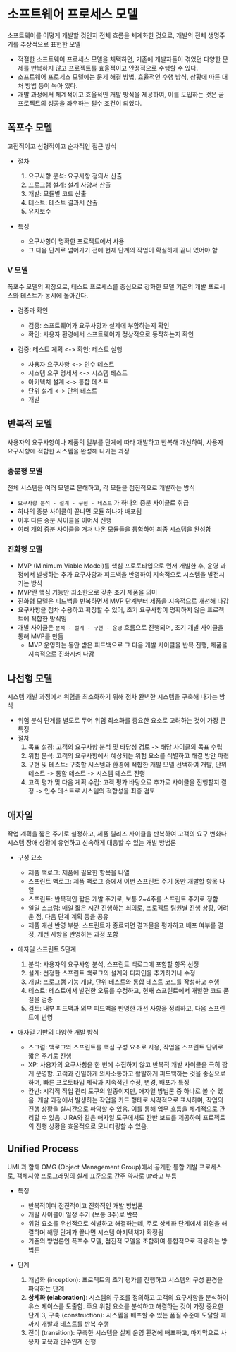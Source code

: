 # 소프트웨어 프로세스 모델
소프트웨어를 어떻게 개발할 것인지 전체 흐름을 체계화한 것으로, 개발의 전체 생명주기를 추상적으로 표현한 모델
- 적절한 소프트웨어 프로세스 모델을 채택하면, 기존에 개발자들이 겪었던 다양한 문제를 반복하지 않고 프로젝트를 효율적이고 안정적으로 수행할 수 있다.
- 소프트웨어 프로세스 모델에는 문제 해결 방법, 효율적인 수행 방식, 상황에 따른 대처 방법 등이 녹아 있다.
- 개발 과정에서 체계적이고 효율적인 개발 방식을 제공하여, 이를 도입하는 것은 곧 프로젝트의 성공을 좌우하는 필수 조건이 되었다.

## 폭포수 모델
고전적이고 선형적이고 순차적인 접근 방식
- 절차
    1. 요구사항 분석: 요구사항 정의서 산출
    2. 프로그램 설계: 설계 사양서 산출
    3. 개발: 모듈별 코드 산출
    4. 테스트: 테스트 결과서 산출
    5. 유지보수
    
- 특징
    - 요구사항이 명확한 프로젝트에서 사용
    - 그 다음 단계로 넘어가기 전에 현재 단계의 작업이 확실하게 끝나 있어야 함

### V 모델
폭포수 모델의 확장으로, 테스트 프로세스를 중심으로 강화한 모델
기존의 개발 프로세스와 테스트가 동시에 돌아간다.

- 검증과 확인
    - 검증: 소프트웨어가 요구사항과 설계에 부합하는지 확인
    - 확인: 사용자 환경에서 소프트웨어가 정상적으로 동작하는지 확인

- 검증: 테스트 계획 <-> 확인: 테스트 실행 
    - 사용자 요구사항 <-> 인수 테스트
    - 시스템 요구 명세서 <-> 시스템 테스트
    - 아키텍처 설계 <-> 통합 테스트
    - 단위 설계 <-> 단위 테스트
    - 개발

## 반복적 모델
사용자의 요구사항이나 제품의 일부를 단계에 따라 개발하고 반복해 개선하여, 사용자 요구사항에 적합한 시스템을 완성해 나가는 과정

### 증분형 모델
전체 시스템을 여러 모델로 분해하고, 각 모듈을 점진적으로 개발하는 방식
- `요구사항 분석 - 설계 - 구현 - 테스트` 가 하나의 증분 사이클로 취급
- 하나의 증분 사이클이 끝나면 모듈 하나가 배포됨
- 이후 다른 증분 사이클을 이어서 진행
- 여러 개의 증분 사이클을 거쳐 나온 모듈들을 통합하여 최종 시스템을 완성함

### 진화형 모델
- MVP (Minimum Viable Model)를 핵심 프로토타입으로 먼저 개발한 후, 운영 과정에서 발생하는 추가 요구사항과 피드백을 반영하여 지속적으로 시스템을 발전시키는 방식
- MVP란 핵심 기능만 최소한으로 갖춘 초기 제품을 의미
- 진화형 모델은 피드백을 반복하면서 MVP 단계부터 제품을 지속적으로 개선해 나감
- 요구사항을 점차 수용하고 확장할 수 있어, 초기 요구사항이 명확하지 않은 프로젝트에 적합한 방식임
- 개발 사이클은 `분석 - 설계 - 구현 - 운영` 흐름으로 진행되며, 초기 개발 사이클을 통해 MVP를 만듦
    - MVP 운영하는 동안 받은 피드백으로 그 다음 개발 사이클을 반복 진행, 제품을 지속적으로 진화시켜 나감


## 나선형 모델 
시스템 개발 과정에서 위험을 최소화하기 위해 점차 완벽한 시스템을 구축해 나가는 방식
- 위험 분석 단계를 별도로 두어 위험 최소화를 중요한 요소로 고려하는 것이 가장 큰 특징
- 절차
    1. 목표 설정: 고객의 요구사항 분석 및 타당성 검토 -> 해당 사이클의 목표 수립
    2. 위험 분석: 고객의 요구사항에서 예상되는 위험 요소를 식별하고 해결 방안 마련
    3. 구현 및 테스트: 구축할 시스템과 환경에 적합한 개발 모델 선택하여 개발, 단위 테스트 -> 통합 테스트 -> 시스템 테스트 진행
    4. 고객 평가 및 다음 계획 수립: 고객 평가 바탕으로 추가로 사이클을 진행할지 결정 -> 인수 테스트로 시스템의 적합성을 최종 검토


## 애자일 
작업 계획을 짧은 주기로 설정하고, 제품 릴리즈 사이클을 반복하여 고객의 요구 변화나 시스템 장애 상황에 유연하고 신속하게 대응할 수 있는 개발 방법론
- 구성 요소
    - 제품 백로그: 제품에 필요한 항목을 나열
    - 스프린트 백로그: 제품 백로그 중에서 이번 스프린트 주기 동안 개발할 항목 나열
    - 스프린트: 반복적인 짧은 개발 주기로, 보통 2~4주를 스프린트 주기로 정함
    - 일일 스크럼: 매일 짧은 시간 진행하는 회의로, 프로젝트 팀원별 진행 상황, 어려운 점, 다음 단계 계획 등을 공유 
    - 제품 개선 반영 부분: 스프린트가 종료되면 결과물을 평가하고 배포 여부를 결정, 개선 사항을 반영하는 과정 포함
    
- 애자일 스프린트 5단계
    1. 분석: 사용자의 요구사항 분석, 스프린트 백로그에 포함할 항목 선정
    2. 설계: 선정한 스프린트 백로그의 설계와 디자인을 추가하거나 수정
    3. 개발: 프로그램 기능 개발, 단위 테스트와 통합 테스트 코드를 작성하고 수행
    4. 테스트: 테스트에서 발견한 오류를 수정하고, 현재 스프린트에서 개발한 코드 품질을 검증
    5. 검토: 내부 피드백과 외부 피드백을 반영한 개선 사항을 정리하고, 다음 스프린트에 반영
    
- 애자일 기반의 다양한 개발 방식
    - 스크럼: 백로그와 스프린트를 핵심 구성 요소로 사용, 작업을 스프린트 단위로 짧은 주기로 진행
    - XP: 사용자의 요구사항을 한 번에 수집하지 않고 반복적 개발 사이클을 극히 짧게 운영함. 고객과 긴밀하게 의사소통하고 활발하게 피드백하는 것을 중심으로 하며, 빠른 프로토타입 제작과 지속적인 수정, 변경, 배포가 특징
    - 칸반: 시각적 작업 관리 도구의 일종이지만, 애자일 방법론 중 하나로 볼 수 있음. 개발 과정에서 발생하는 작업을 카드 형태로 시각적으로 표시하며, 작업의 진행 상황을 실시간으로 파악할 수 있음. 이를 통해 업무 흐름을 체계적으로 관리할 수 있음. JIRA와 같은 애자일 도구에서도 칸반 보드를 제공하여 프로젝트의 진행 상황을 효율적으로 모니터링할 수 있음.


## Unified Process 
UML과 함께 OMG (Object Management Group)에서 공개한 통합 개발 프로세스로, 객체지향 프로그래밍의 실제 표준으로 간주
약자로 `UP`라고 부름

- 특징
    - 반복적이며 점진적이고 진화적인 개발 방법론
    - 개발 사이클이 일정 주기 (보통 3주)로 반복
    - 위험 요소를 우선적으로 식별하고 해결하는데, 주로 상세화 단계에서 위험을 해결하며 해당 단계가 끝나면 시스템 아키텍처가 확정됨
    - 기존의 방법론인 폭포수 모델, 점진적 모델을 조합하여 통합적으로 적용하는 방법론

- 단계
    1. 개념화 (inception): 프로젝트의 초기 평가를 진행하고 시스템의 구성 환경을 파악하는 단계
    2. **상세화 (elaboration)**: 시스템의 구조를 정의하고 고객의 요구사항을 분석하여 유스 케이스를 도출함. 주요 위험 요소를 분석하고 해결하는 것이 가장 중요한 단계 
    3, 구축 (construction): 시스템을 배포할 수 있는 품질 수준에 도달할 때까지 개발과 테스트를 반복 수행
    4. 전이 (transition): 구축한 시스템을 실제 운영 환경에 배포하고, 마지막으로 사용자 교육과 인수인계 진행
